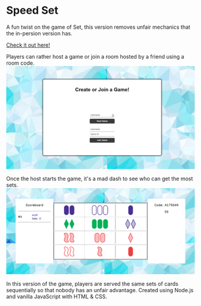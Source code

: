 # Speed Set
A fun twist on the game of Set, this version removes unfair mechanics that the in-persion version has.

[Check it out here!](speedset.herokuapp.com)

Players can rather host a game or join a room hosted by a friend using a room code.
![login page png](login.png)

Once the host starts the game, it's a mad dash to see who can get the most sets. 
![set game png](setgame.png)

In this version of the game, players are served the same sets of cards sequentially so that nobody has an unfair advantage.
Created using Node.js and vanilla JavaScript with HTML & CSS. 
